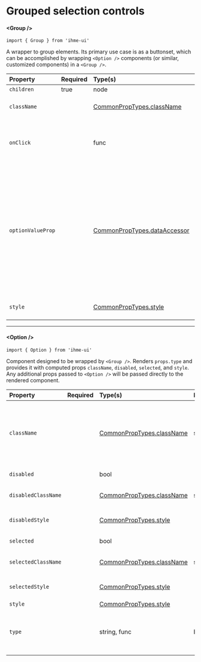 Grouped selection controls
=====================

#### \<Group />
`import { Group } from 'ihme-ui'`

A wrapper to group elements. Its primary use case is as a buttonset, which can be accomplished
by wrapping `<Option />` components (or similar, customized components) in a `<Group />`.

Property | Required | Type(s) | Defaults | Description
:---    |:---      |:---     |:---      |:---
`children` | true | node |  |
`className` |  | [CommonPropTypes.className](https://github.com/ihmeuw/ihme-ui/blob/master/src/utils/props.js#L11) |  | className applied to outermost wrapping div
`onClick` |  | func | noop | onClick callback passed to each child<br />signature: (SyntheticEvent, selectedValue, optionInstance) {...}
`optionValueProp` |  | [CommonPropTypes.dataAccessor](https://github.com/ihmeuw/ihme-ui/blob/master/src/utils/props.js#L28) | 'value' | Prop passed to `<Option />` to include in onClick handler<br />If function, passed Option.props as input.<br />Otherwise, uses object access to pull value off Option.props.<br />E.g., if every `<Option />` is provided a `foo` prop that uniquely identifies that option,<br />set `optionValueProp="foo"` to include that value in the onClick handler.
`style` |  | [CommonPropTypes.style](https://github.com/ihmeuw/ihme-ui/blob/master/src/utils/props.js#L16) |  | inline styles applied to outermost wrapping div

---

#### \<Option />
`import { Option } from 'ihme-ui'`

Component designed to be wrapped by `<Group />`. Renders `props.type` and provides it with computed props `className`, `disabled`, `selected`, and `style`.
Any additional props passed to `<Option />` will be passed directly to the rendered component.

Property | Required | Type(s) | Defaults | Description
:---    |:---      |:---     |:---      |:---
`className` |  | [CommonPropTypes.className](https://github.com/ihmeuw/ihme-ui/blob/master/src/utils/props.js#L11) | styles.option | combined with `disabledClassName` and `selectedClassName` (if applicable) and passed to rendered component as `className`
`disabled` |  | bool |  | whether option is disabled
`disabledClassName` |  | [CommonPropTypes.className](https://github.com/ihmeuw/ihme-ui/blob/master/src/utils/props.js#L11) | styles.disabled | className applied when disabled
`disabledStyle` |  | [CommonPropTypes.style](https://github.com/ihmeuw/ihme-ui/blob/master/src/utils/props.js#L16) |  | inline style applied when disabled
`selected` |  | bool |  | whether option is selected
`selectedClassName` |  | [CommonPropTypes.className](https://github.com/ihmeuw/ihme-ui/blob/master/src/utils/props.js#L11) | styles.selected | className applied when selected
`selectedStyle` |  | [CommonPropTypes.style](https://github.com/ihmeuw/ihme-ui/blob/master/src/utils/props.js#L16) |  | inline style applied when selected
`style` |  | [CommonPropTypes.style](https://github.com/ihmeuw/ihme-ui/blob/master/src/utils/props.js#L16) |  | inline styles
`type` |  | string, func | Button | tag name (JSX primitive) or React component to be rendered<br />defaults to [`<Button />`](https://github.com/ihmeuw/ihme-ui/blob/master/src/ui/button/src/button.jsx)
